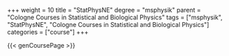 +++
weight = 10
title = "StatPhysNE"
degree = "msphysik"
parent = "Cologne Courses in Statistical and Biological Physics"
tags = ["msphysik", "StatPhysNE", "Cologne Courses in Statistical and Biological Physics"]
categories = ["course"]
+++

{{< genCoursePage >}}
